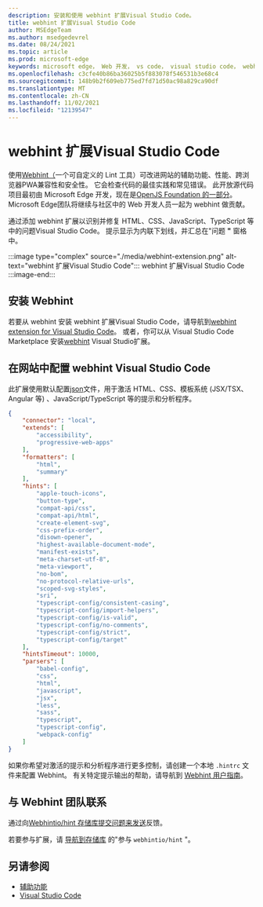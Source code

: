 ```yaml
---
description: 安装和使用 webhint 扩展Visual Studio Code。
title: webhint 扩展Visual Studio Code
author: MSEdgeTeam
ms.author: msedgedevrel
ms.date: 08/24/2021
ms.topic: article
ms.prod: microsoft-edge
keywords: microsoft edge， Web 开发， vs code， visual studio code， webhint
ms.openlocfilehash: c3cfe40b86ba36025b5f883078f546531b3e68c4
ms.sourcegitcommit: 148b9b2f609eb775ed7fd71d50ac98a829ca90df
ms.translationtype: MT
ms.contentlocale: zh-CN
ms.lasthandoff: 11/02/2021
ms.locfileid: "12139547"
---
```

# <a name="the-webhint-extension-for-visual-studio-code"></a>webhint 扩展Visual Studio Code

使用[Webhint（][WebhintMain]一个可自定义的 Lint 工具）可改进网站的辅助功能、性能、跨浏览器PWA兼容性和安全性。  它会检查代码的最佳实践和常见错误。 此开放源代码项目最初由 Microsoft Edge 开发，现在是[OpenJS Foundation 的一部分][OpenjsFoundation]。  Microsoft Edge团队将继续与社区中的 Web 开发人员一起为 webhint 做贡献。

通过添加 webhint 扩展以识别并修复 HTML、CSS、JavaScript、TypeScript 等中的问题Visual Studio Code。  提示显示为内联下划线，并汇总在"问题 **"** 窗格中。

:::image type="complex" source="./media/webhint-extension.png" alt-text="webhint 扩展Visual Studio Code":::
   webhint 扩展Visual Studio Code
:::image-end:::


<!-- ====================================================================== -->
## <a name="installing-webhint"></a>安装 Webhint

若要从 webhint 安装 webhint 扩展Visual Studio Code，请导航到[webhint extension for Visual Studio Code](index.md#the-webhint-extension-for-visual-studio-code)。 <!-- in the article _Visual Studio Code overview_. -->  或者，你可以从 Visual Studio Code Marketplace 安装[webhint][VisualstudioMarketplaceWebhint] Visual Studio扩展。


<!-- ====================================================================== -->
## <a name="configuring-webhint-in-visual-studio-code"></a>在网站中配置 webhint Visual Studio Code

此扩展使用默认配置[json][GithubWebhintioIndexjson]文件，用于激活 HTML、CSS、模板系统 (JSX/TSX、Angular 等) 、JavaScript/TypeScript 等的提示和分析程序。

```json
{
    "connector": "local",
    "extends": [
        "accessibility",
        "progressive-web-apps"
    ],
    "formatters": [
        "html",
        "summary"
    ],
    "hints": [
        "apple-touch-icons",
        "button-type",
        "compat-api/css",
        "compat-api/html",
        "create-element-svg",
        "css-prefix-order",
        "disown-opener",
        "highest-available-document-mode",
        "manifest-exists",
        "meta-charset-utf-8",
        "meta-viewport",
        "no-bom",
        "no-protocol-relative-urls",
        "scoped-svg-styles",
        "sri",
        "typescript-config/consistent-casing",
        "typescript-config/import-helpers",
        "typescript-config/is-valid",
        "typescript-config/no-comments",
        "typescript-config/strict",
        "typescript-config/target"
    ],
    "hintsTimeout": 10000,
    "parsers": [
        "babel-config",
        "css",
        "html",
        "javascript",
        "jsx",
        "less",
        "sass",
        "typescript",
        "typescript-config",
        "webpack-config"
    ]
}
```

如果你希望对激活的提示和分析程序进行更多控制，请创建一个本地 `.hintrc` 文件来配置 Webhint。  有关特定提示输出的帮助，请导航到 [Webhint 用户指南][WebhintDocsUserguideConfiguringSummary]。


<!-- ====================================================================== -->
## <a name="getting-in-touch-with-the-webhint-team"></a>与 Webhint 团队联系

通过向[Webhintio/hint 存储库提交问题来发送][GithubWebhintio]反馈。 [][GithubWebhintioIssuesNew]

若要参与扩展，请 [导航到存储库][GithubWebhintioExtensionVscodeContributing] 的"参与 `webhintio/hint` "。


<!-- ====================================================================== -->
## <a name="see-also"></a>另请参阅

*  [辅助功能][AccessibilityIndex]
*  [Visual Studio Code][VisualstudiocodeIndex]


<!-- ====================================================================== -->
<!-- links -->
[AccessibilityIndex]: /microsoft-edge/accessibility "辅助功能|Microsoft Docs"
[VisualstudiocodeIndex]: /microsoft-edge/visual-studio-code/index "Visual Studio Code |Microsoft Docs"
<!-- external links -->
[GithubWebhintio]: https://github.com/webhintio/hint "webhint |GitHub"
[GithubWebhintioExtensionVscodeContributing]: https://github.com/webhintio/hint/blob/master/packages/extension-vscode/CONTRIBUTING.md "参与 - webhint |GitHub"
[GithubWebhintioIndexjson]: https://github.com/webhintio/hint/blob/master/packages/configuration-development/index.json "index.json - webhintio/hint |GitHub"
[GithubWebhintioIssuesNew]: https://github.com/webhintio/hint/issues/new "新问题 - webhintio/hint |GitHub"

[VisualstudioMarketplaceWebhint]: https://marketplace.visualstudio.com/items?itemName=webhint.vscode-webhint "webhint |Visual StudioMarketplace"

[OpenjsFoundation]: https://openjsf.org "OpenJS Foundation"

[WebhintDocsUserguideConfiguringSummary]: https://webhint.io/docs/user-guide/configuring-webhint/summary "配置 Webhint |webhint 文档"
[WebhintMain]: https://webhint.io "webhint"
